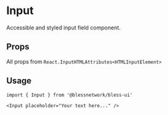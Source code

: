 # Input

Accessible and styled input field component.

## Props

All props from `React.InputHTMLAttributes<HTMLInputElement>`

## Usage

```tsx
import { Input } from '@blessnetwork/bless-ui'

<Input placeholder="Your text here..." />
```
